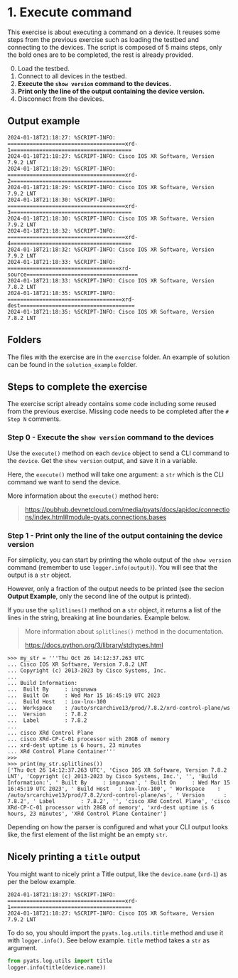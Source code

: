 # 1. Execute command

This exercise is about executing a command on a device. It reuses some steps from the previous exercise such as loading the testbed and connecting to the devices.
The script is composed of 5 mains steps, only the bold ones are to be completed, the rest is already provided.

0. Load the testbed.
1. Connect to all devices in the testbed.
2. **Execute the `show version` command to the devices.**
3. **Print only the line of the output containing the device version.**
4. Disconnect from the devices.

## Output example

```
2024-01-18T21:18:27: %SCRIPT-INFO: =====================================xrd-1======================================
2024-01-18T21:18:27: %SCRIPT-INFO: Cisco IOS XR Software, Version 7.9.2 LNT
2024-01-18T21:18:29: %SCRIPT-INFO: =====================================xrd-2======================================
2024-01-18T21:18:29: %SCRIPT-INFO: Cisco IOS XR Software, Version 7.9.2 LNT
2024-01-18T21:18:30: %SCRIPT-INFO: =====================================xrd-3======================================
2024-01-18T21:18:30: %SCRIPT-INFO: Cisco IOS XR Software, Version 7.9.2 LNT
2024-01-18T21:18:32: %SCRIPT-INFO: =====================================xrd-4======================================
2024-01-18T21:18:32: %SCRIPT-INFO: Cisco IOS XR Software, Version 7.9.2 LNT
2024-01-18T21:18:33: %SCRIPT-INFO: ===================================xrd-source===================================
2024-01-18T21:18:33: %SCRIPT-INFO: Cisco IOS XR Software, Version 7.8.2 LNT
2024-01-18T21:18:35: %SCRIPT-INFO: ====================================xrd-dest====================================
2024-01-18T21:18:35: %SCRIPT-INFO: Cisco IOS XR Software, Version 7.8.2 LNT
```

## Folders

The files with the exercise are in the `exercise` folder. An example of solution can be found in the `solution_example` folder.

## Steps to complete the exercise

The exercise script already contains some code including some reused from the previous exercise. Missing code needs to be completed after the `# Step N` comments.

### Step 0 - Execute the `show version` command to the devices

Use the `execute()` method on each `device` object to send a CLI command to the `device`. Get the `show version` output, and save it in a variable.

Here, the `execute()` method will take one argument: a `str` which is the CLI command we want to send the device.

More information about the `execute()` method here:

> https://pubhub.devnetcloud.com/media/pyats/docs/apidoc/connections/index.html#module-pyats.connections.bases

### Step 1 - Print only the line of the output containing the device version

For simplicity, you can start by printing the whole output of the `show version` command (remember to use `logger.info(output)`). You will see that the output is a `str` object.

However, only a fraction of the output needs to be printed (see the secion **Output Example**, only the second line of the output is printed).

If you use the `splitlines()`  method on a `str` object, it returns a list of the lines in the string, breaking at line boundaries. Example below.

> More information about `splitlines()` method in the documentation.
>
> https://docs.python.org/3/library/stdtypes.html

```python-repl
>>> my_str = '''Thu Oct 26 14:12:37.263 UTC
... Cisco IOS XR Software, Version 7.8.2 LNT
... Copyright (c) 2013-2023 by Cisco Systems, Inc.
... 
... Build Information:
...  Built By     : ingunawa
...  Built On     : Wed Mar 15 16:45:19 UTC 2023
...  Build Host   : iox-lnx-100
...  Workspace    : /auto/srcarchive13/prod/7.8.2/xrd-control-plane/ws
...  Version      : 7.8.2
...  Label        : 7.8.2
... 
... cisco XRd Control Plane
... cisco XRd-CP-C-01 processor with 28GB of memory
... xrd-dest uptime is 6 hours, 23 minutes
... XRd Control Plane Container'''
>>> 
>>> print(my_str.splitlines())
['Thu Oct 26 14:12:37.263 UTC', 'Cisco IOS XR Software, Version 7.8.2 LNT', 'Copyright (c) 2013-2023 by Cisco Systems, Inc.', '', 'Build Information:', ' Built By     : ingunawa', ' Built On     : Wed Mar 15 16:45:19 UTC 2023', ' Build Host   : iox-lnx-100', ' Workspace    : /auto/srcarchive13/prod/7.8.2/xrd-control-plane/ws', ' Version      : 7.8.2', ' Label        : 7.8.2', '', 'cisco XRd Control Plane', 'cisco XRd-CP-C-01 processor with 28GB of memory', 'xrd-dest uptime is 6 hours, 23 minutes', 'XRd Control Plane Container']
```

Depending on how the parser is configured and what your CLI output looks like, the first element of the list might be an empty `str`.

## Nicely printing a `title` output

You might want to nicely print a Title output, like the `device.name` (`xrd-1`) as per the below example.

```
2024-01-18T21:18:27: %SCRIPT-INFO: =====================================xrd-1======================================
2024-01-18T21:18:27: %SCRIPT-INFO: Cisco IOS XR Software, Version 7.9.2 LNT
```

To do so, you should import the `pyats.log.utils.title` method and use it with `logger.info()`. See below example. `title` method takes a `str` as argument.

```python
from pyats.log.utils import title
logger.info(title(device.name))
```
